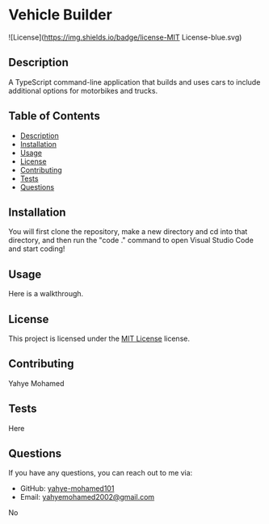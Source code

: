 
  # Vehicle Builder
  ![License](https://img.shields.io/badge/license-MIT License-blue.svg)

  ## Description
  A TypeScript command-line application that builds and uses cars to include additional options for motorbikes and trucks.

  ## Table of Contents
  - [Description](#description)
  - [Installation](#installation)
  - [Usage](#usage)
  - [License](#license)
  - [Contributing](#contributing)
  - [Tests](#tests)
  - [Questions](#questions)
 

  ## Installation
  You will first clone the repository, make a new directory and cd into that directory, and then run the "code ." command to open Visual Studio Code and start coding!

  ## Usage
  Here is a walkthrough.

  
## License
This project is licensed under the [MIT License]() license.


  ## Contributing
  Yahye Mohamed

  ## Tests
  Here

  ## Questions
  If you have any questions, you can reach out to me via:
  - GitHub: [yahye-mohamed101](https://github.com/yahye-mohamed101)
  - Email: [yahyemohamed2002@gmail.com](mailto:yahyemohamed2002@gmail.com)

  No

